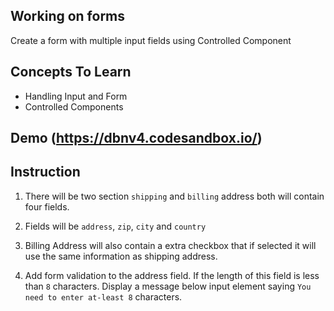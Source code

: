 ## Working on forms

Create a form with multiple input fields using Controlled Component

## Concepts To Learn

- Handling Input and Form
- Controlled Components

## Demo (https://dbnv4.codesandbox.io/)

## Instruction

1. There will be two section `shipping` and `billing` address both will contain four fields.

2. Fields will be `address`, `zip`, `city` and `country`

3. Billing Address will also contain a extra checkbox that if selected it will use the same information as shipping address.

4. Add form validation to the address field. If the length of this field is less than `8` characters. Display a message below input element saying `You need to enter at-least 8` characters.